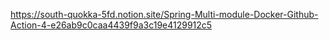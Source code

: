 https://south-quokka-5fd.notion.site/Spring-Multi-module-Docker-Github-Action-4-e26ab9c0caa4439f9a3c19e4129912c5
